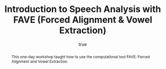 ---
layout: paper
title: "Introduction to Speech Analysis with FAVE (Forced Alignment & Vowel Extraction)"
year: 2015
author: [ { name: "Josef Fruehwald", url: "https://jofrhwld.github.io" }]
abstract: "This one-day workshop taught how to use the computational tool FAVE: Forced Alignment and Vowel Extraction."
docs: [{format: "Workshop Slides [html]", url: "https://jofrhwld.github.io/workshops/fave2015/" },
{format: "test files [zip]", url: "https://jofrhwld.github.io/workshops/test_files.zip"},
{format: "FAVE Code", url: "https://github.com/JoFrhwld/FAVE"},
{format: "FAVE Wiki", url: "https://github.com/JoFrhwld/FAVE/wiki"},
{format: "FAVE users group", url: "https://groups.google.com/forum/#!forum/fave-users"}]
presented: [{conf: "SGSSS SAIL Pathway event at University of Edinburgh", url: "http://www.socsciscotland.ac.uk/events/advanced_training/2014_2015/SGSSS-FAVE-2014"} ]
categories: [workshop]
display-cateogry: "Workshop"
comments: true
---